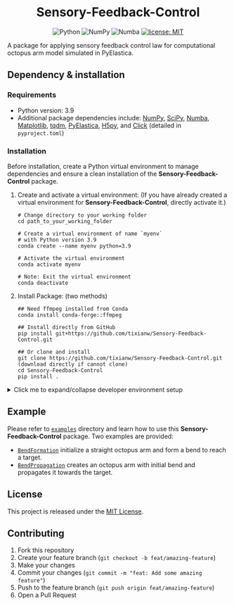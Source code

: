 <div align=center>
  <h1>Sensory-Feedback-Control</h1>

![Python](https://img.shields.io/badge/Python-3776AB?logo=Python&logoColor=white)
![NumPy](https://img.shields.io/badge/NumPy-013243?logo=NumPy&logoColor=white)
![Numba](https://img.shields.io/badge/Numba-00A3E0?logo=Numba&logoColor=white)
[![license: MIT](https://img.shields.io/badge/license-MIT-yellow)](https://opensource.org/licenses/MIT)

</div>

A package for applying sensory feedback control law for computational octopus arm model simulated in PyElastica.

## Dependency & installation

### Requirements
  - Python version: 3.9
  - Additional package dependencies include: [NumPy](https://numpy.org/doc/stable/user/absolute_beginners.html), [SciPy](https://docs.scipy.org/doc/scipy/tutorial/index.html#user-guide), [Numba](https://numba.readthedocs.io/en/stable/user/5minguide.html), [Matplotlib](https://matplotlib.org/stable/users/explain/quick_start.html), [tqdm](https://tqdm.github.io/), [PyElastica](https://github.com/GazzolaLab/PyElastica), [H5py](https://docs.h5py.org/en/stable/), and [Click](https://click.palletsprojects.com/en/stable/) (detailed in `pyproject.toml`)

### Installation

Before installation, create a Python virtual environment to manage dependencies and ensure a clean installation of the **Sensory-Feedback-Control** package.

1. Create and activate a virtual environment: (If you have already created a virtual environment for **Sensory-Feedback-Control**, directly activate it.)

    ```properties
    # Change directory to your working folder
    cd path_to_your_working_folder

    # Create a virtual environment of name `myenv`
    # with Python version 3.9
    conda create --name myenv python=3.9

    # Activate the virtual environment
    conda activate myenv

    # Note: Exit the virtual environment
    conda deactivate
    ```

2. Install Package: (two methods)

    ```properties
    ## Need ffmpeg installed from Conda
    conda install conda-forge::ffmpeg
    
    ## Install directly from GitHub
    pip install git+https://github.com/tixianw/Sensory-Feedback-Control.git

    ## Or clone and install
    git clone https://github.com/tixianw/Sensory-Feedback-Control.git (download directly if cannot clone)
    cd Sensory-Feedback-Control
    pip install .

<details>

<summary> Click me to expand/collapse developer environment setup </summary>

## Developer environment setup

1. Clone and install development dependencies:
    ```properties
    git clone [https://github.com/hanson-hschang/Signal-System.git](https://github.com/tixianw/Sensory-Feedback-Control.git)
    cd Sensory-Feedback-Control
    pip install pip-tools
    ```

2. Generate development requirements file:
    ```properties
    pip-compile pyproject.toml --output-file=requirements.txt
    ```

</details>

## Example

Please refer to [`examples`](https://github.com/tixianw/Sensory-Feedback-Control/tree/main/examples) directory and learn how to use this **Sensory-Feedback-Control** package. Two examples are provided:
  - [`BendFormation`](https://github.com/tixianw/Sensory-Feedback-Control/tree/main/examples/BendFormation) initialize a straight octopus arm and form a bend to reach a target.
  - [`BendPropagation`](https://github.com/tixianw/Sensory-Feedback-Control/tree/main/examples/BendPropagation) creates an octopus arm with initial bend and propagates it towards the target.

## License

This project is released under the [MIT License](https://github.com/tixianw/Sensory-Feedback-Control/blob/main/LICENSE).

## Contributing

1. Fork this repository
2. Create your feature branch (`git checkout -b feat/amazing-feature`)
3. Make your changes
4. Commit your changes (`git commit -m "feat: Add some amazing feature"`)
5. Push to the feature branch (`git push origin feat/amazing-feature`)
6. Open a Pull Request
